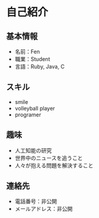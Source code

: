 # 自己紹介

## 基本情報
- 名前：Fen
- 職業：Student
- 言語：Ruby, Java, C 

## スキル
- smile
- volleyball player
- programer
## 趣味
- 人工知能の研究
- 世界中のニュースを追うこと
- 人々が抱える問題を解決すること

## 連絡先
- 電話番号：非公開
- メールアドレス：非公開

